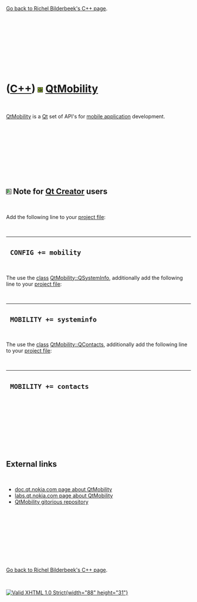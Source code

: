 

[Go back to Richel Bilderbeek's C++ page](Cpp.htm).

 

 

 

 

 

([C++](Cpp.htm)) ![Qt](PicQt.png) [QtMobility](CppQtMobility.htm)
=================================================================

 

[QtMobility](CppQtMobility.htm) is a [Qt](CppQt.htm) set of API's for
[mobile application](CppMobileApplication.htm) development.

 

 

 

 

 

![Qt Creator](PicQtCreator.png) Note for [Qt Creator](CppQtCreator.htm) users
-----------------------------------------------------------------------------

 

Add the following line to your [project file](CppQtProjectFile.htm):

 

  -----------------------
  ` CONFIG += mobility`
  -----------------------

 

The use the [class](CppClass.htm)
[QtMobility::QSystemInfo](CppQSystemInfo.htm), additionally add the
following line to your [project file](CppQtProjectFile.htm):

 

  ---------------------------
  ` MOBILITY += systeminfo`
  ---------------------------

 

The use the [class](CppClass.htm)
[QtMobility::QContacts](CppQContacts.htm), additionally add the
following line to your [project file](CppQtProjectFile.htm):

 

  -------------------------
  ` MOBILITY += contacts`
  -------------------------

 

 

 

 

 

External links
--------------

 

-   [doc.qt.nokia.com page about
    QtMobility](http://doc.qt.nokia.com/qtmobility-1.0-tp)
-   [labs.qt.nokia.com page about
    QtMobility](http://labs.qt.nokia.com/category/qtmobility)
-   [QtMobility gitorious
    repository](http://qt.gitorious.org/qt-mobility)

 

 

 

 

 

[Go back to Richel Bilderbeek's C++ page](Cpp.htm).



 

[![Valid XHTML 1.0 Strict](valid-xhtml10.png){width="88"
height="31"}](http://validator.w3.org/check?uri=referer)
